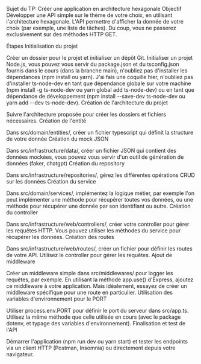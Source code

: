 Sujet du TP: Créer une application en architecture hexagonale
Objectif
Développer une API simple sur le thème de votre choix, en utilisant l'architecture hexagonale. L'API permettre d'afficher la donnée de votre choix (par exemple, une liste de tâches). Du coup, vous ne passerez exclusivement sur des méthodes HTTP GET.

Étapes
Initialisation du projet

Créer un dossier pour le projet et initialiser un dépôt Git.
Initialiser un projet Node.js, vous pouvez vous servir du package.json et du tsconfig.json fournis dans le cours (dans la branche main), n'oubliez pas d'installer les dépendances (npm install ou yarn).
J'ai fais une coquille hier, n'oubliez pas d'installer ts-node-dev en tant que dépendance globale sur votre machine (npm install -g ts-node-dev ou yarn global add ts-node-dev) ou en tant que dépendance de développement (npm install --save-dev ts-node-dev ou yarn add --dev ts-node-dev).
Création de l'architecture du projet

Suivre l'architecture proposée pour créer les dossiers et fichiers nécessaires.
Création de l'entité

Dans src/domain/entities/, créer un fichier typescript qui définit la structure de votre donnée
Création du mock JSON

Dans src/infrastructure/data/, créer un fichier JSON qui contient des données mockées, vous pouvez vous servir d'un outil de génération de données (faker, chatgpt)
Création du repository

Dans src/infrastructure/repositories/, gérez les différentes opérations CRUD sur les données
Création du service

Dans src/domain/services/, implémentez la logique métier, par exemple l'on peut implémenter une méthode pour récupérer toutes vos données, ou une méthode pour récupérer une donnée par son identifiant ou autre.
Création du controller

Dans src/infrastructure/web/controllers/, créer votre controller pour gérer les requêtes HTTP. Vous pouvez utiliser les méthodes du service pour récupérer les données.
Création des routes

Dans src/infrastructure/web/routes/, créer un fichier pour définir les routes de votre API. Utilisez le controller pour gérer les requêtes.
Ajout de middleware

Créer un middleware simple dans src/middlewares/ pour logger les requêtes, par exemple. En utilisant la méthode app.use() d'Express, ajoutez ce middleware à votre application. Mais idéalement, essayez de créer un middleware spécifique pour une route en particulier.
Utilisation des variables d'environnement pour le PORT

Utiliser process.env.PORT pour définir le port du serveur dans src/app.ts. Utilisez la même méthode que celle utilisée en cours (avec le package dotenv, et typage des variables d'environnement).
Finalisation et test de l'API

Démarrer l'application (npm run dev ou yarn start) et tester les endpoints via un client HTTP (Postman, Insomnia) ou directement depuis votre navigateur.

